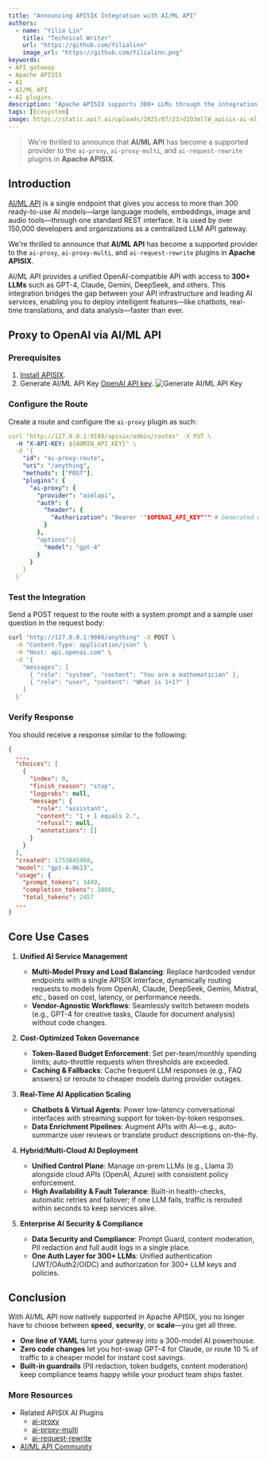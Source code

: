 ```yaml
---
title: "Announcing APISIX Integration with AI/ML API"
authors:
  - name: "Yilia Lin"
    title: "Technical Writer"
    url: "https://github.com/Yilialinn"
    image_url: "https://github.com/Yilialinn.png"
keywords: 
- API gateway
- Apache APISIX
- AI
- AI/ML API
- AI plugins
description: "Apache APISIX supports 300+ LLMs through the integration with AI/ML API. Get your secure, single-endpoint access to AI models like GPT-4 and Claude, and more."
tags: [Ecosystem]
image: https://static.api7.ai/uploads/2025/07/23/d1O3mllW_apisix-ai-ml-api.webp
---
```


> We're thrilled to announce that **AI/ML API** has become a supported provider to the `ai-proxy`, `ai-proxy-multi`, and `ai-request-rewrite` plugins in **Apache APISIX**.
<!--truncate-->

## Introduction

[AI/ML API](https://aimlapi.com/) is a single endpoint that gives you access to more than 300 ready-to-use AI models—large language models, embeddings, image and audio tools—through one standard REST interface. It is used by over 150,000 developers and organizations as a centralized LLM API gateway.

We're thrilled to announce that **AI/ML API** has become a supported provider to the `ai-proxy`, `ai-proxy-multi`, and `ai-request-rewrite` plugins in **Apache APISIX**.

AI/ML API provides a unified OpenAI-compatible API with access to **300+ LLMs** such as GPT-4, Claude, Gemini, DeepSeek, and others. This integration bridges the gap between your API infrastructure and leading AI services, enabling you to deploy intelligent features—like chatbots, real-time translations, and data analysis—faster than ever.

## Proxy to OpenAI via AI/ML API

### Prerequisites

1. [Install APISIX](https://apisix.apache.org/docs/apisix/installation-guide/).
2. Generate AI/ML API Key [OpenAI API key](https://platform.openai.com/api-keys).
  ![Generate AI/ML API Key](https://static.api7.ai/uploads/2025/07/30/dGXA7d0r_ai-ml-api-key.webp)

### Configure the Route

Create a route and configure the `ai-proxy` plugin as such:

```yaml
curl "http://127.0.0.1:9180/apisix/admin/routes" -X PUT \
  -H "X-API-KEY: ${ADMIN_API_KEY}" \
  -d '{
    "id": "ai-proxy-route",
    "uri": "/anything",
    "methods": ["POST"],
    "plugins": {
      "ai-proxy": {
        "provider": "aimlapi",
        "auth": {
          "header": {
            "Authorization": "Bearer '"$OPENAI_API_KEY"'" # Generated openai key from AI/ML API dashboard
          }
        },
        "options":{
          "model": "gpt-4"
        }
      }
    }
  }'
```

### Test the Integration

Send a POST request to the route with a system prompt and a sample user question in the request body:

```bash
curl "http://127.0.0.1:9080/anything" -X POST \
  -H "Content-Type: application/json" \
  -H "Host: api.openai.com" \
  -d '{
    "messages": [
      { "role": "system", "content": "You are a mathematician" },
      { "role": "user", "content": "What is 1+1?" }
    ]
  }'
```

### Verify Response

You should receive a response similar to the following:

```json
{
  ...,
  "choices": [
    {
      "index": 0,
      "finish_reason": "stop",
      "logprobs": null,
      "message": {
        "role": "assistant",
        "content": "1 + 1 equals 2.",
        "refusal": null,
        "annotations": []
      }
    }
  ],
  "created": 1753845968,
  "model": "gpt-4-0613",
  "usage": {
    "prompt_tokens": 1449,
    "completion_tokens": 1008,
    "total_tokens": 2457
  ...
}
```

## Core Use Cases

1. **Unified AI Service Management**

   - **Multi-Model Proxy and Load Balancing**: Replace hardcoded vendor endpoints with a single APISIX interface, dynamically routing requests to models from OpenAI, Claude, DeepSeek, Gemini, Mistral, etc., based on cost, latency, or performance needs.
   - **Vendor-Agnostic Workflows**: Seamlessly switch between models (e.g., GPT-4 for creative tasks, Claude for document analysis) without code changes.

2. **Cost-Optimized Token Governance**

   - **Token-Based Budget Enforcement**: Set per-team/monthly spending limits; auto-throttle requests when thresholds are exceeded.
   - **Caching & Fallbacks**: Cache frequent LLM responses (e.g., FAQ answers) or reroute to cheaper models during provider outages.

3. **Real-Time AI Application Scaling**

   - **Chatbots & Virtual Agents**: Power low-latency conversational interfaces with streaming support for token-by-token responses.
   - **Data Enrichment Pipelines**: Augment APIs with AI—e.g., auto-summarize user reviews or translate product descriptions on-the-fly.

4. **Hybrid/Multi-Cloud AI Deployment**

   - **Unified Control Plane**: Manage on-prem LLMs (e.g., Llama 3) alongside cloud APIs (OpenAI, Azure) with consistent policy enforcement.
   - **High Availability & Fault Tolerance**: Built-in health-checks, automatic retries and failover; if one LLM fails, traffic is rerouted within seconds to keep services alive.

5. **Enterprise AI Security & Compliance**

   - **Data Security and Compliance**: Prompt Guard, content moderation, PII redaction and full audit logs in a single place.
   - **One Auth Layer for 300+ LLMs**: Unified authentication (JWT/OAuth2/OIDC) and authorization for 300+ LLM keys and policies.

## Conclusion

With AI/ML API now natively supported in Apache APISIX, you no longer have to choose between **speed**, **security**, or **scale**—you get all three.

- **One line of YAML** turns your gateway into a 300-model AI powerhouse.
- **Zero code changes** let you hot-swap GPT-4 for Claude, or route 10 % of traffic to a cheaper model for instant cost savings.
- **Built-in guardrails** (PII redaction, token budgets, content moderation) keep compliance teams happy while your product team ships faster.

### More Resources

- Related APISIX AI Plugins
  - [ai-proxy](https://apisix.apache.org/docs/apisix/plugins/ai-proxy/)
  - [ai-proxy-multi](https://apisix.apache.org/docs/apisix/plugins/ai-proxy-multi/)
  - [ai-request-rewrite](https://apisix.apache.org/docs/apisix/plugins/ai-request-rewrite/)
- [AI/ML API Community](https://aimlapi.com/community)
